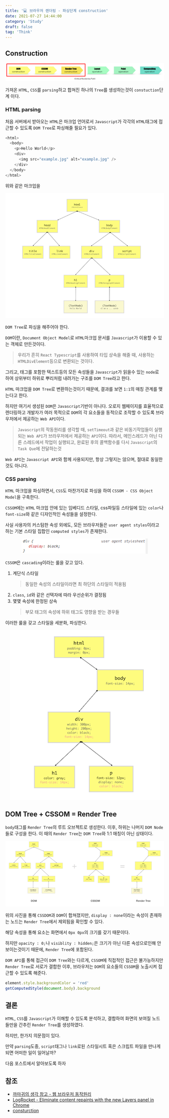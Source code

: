 ```yaml
---
title: '💻 브라우저 렌더링 - 파싱단계 construction'
date: 2021-07-27 14:44:00
category: 'Study'
draft: false
tag: 'Think'
---
```


## Construction

<div style="margin : 0 auto; text-align : center">
  <img src="/img/2021/07/27/construction1.PNG" alt="1">
</div>

가져온 `HTML`, `CSS`를 `parsing`하고 합쳐진 하나의 `Tree`를 생성하는것이 `constuction`단계 이다.

### HTML parsing

처음 서버에서 받아오는 `HTML`은 마크업 언어로서 `Javascript`가 각각의 `HTML`태그에 접근할 수 있도록 `DOM Tree`로 파싱해줄 필요가 있다.

```js
<html>
  <body>
    <p>Hello World</p>
    <div>
      <img src="example.jpg" alt="example.jpg" />
    </div>
  </body>
</html>
```

위와 같은 마크업을

<div style="margin : 0 auto; text-align : center">
  <img src="/img/2021/07/27/construction2.PNG" alt="2">
</div>

`DOM Tree`로 파싱을 해주어야 한다.

`DOM`이란, `Document Object Model`로 `HTML`마크업 문서를 `Javascript`가 이용할 수 있는 객체로 만든것이다.

> 우리가 흔히 `React Typescript`를 사용하여 타입 상속을 해줄 때, 사용하는 `HTMLDivElement`등으로 변환되는 것이다.

그리고, 태그를 포함한 텍스트등의 모든 속성들을 `Javascript`가 읽을수 있는 `node`로 하여 상위부터 하위로 뿌리처럼 내려가는 구조를 `DOM Tree`라고 한다.

`HTML` 마크업을 `DOM Tree`로 변환하는것이기 때문에, 결과를 보면 `1:1`의 매칭 관계를 맺는다고 한다.

하지만 여기서 생성된 `DOM`은 `Javascript`기반이 아니다. 오로지 웹페이지를 효율적으로 렌더링하고 개발자가 여러 목적으로 `DOM`의 각 요소들을 동적으로 조작할 수 있도록 브라우저에서 제공하는 `Web API`이다.

> `Javascript`의 작동원리를 생각할 때, `setTimeout`과 같은 비동기작업들이 실행되는 `Web API`가 브라우저에서 제공하는 `API`이다. 따라서, 메인스레드가 아닌 다른 스레드에서 작업이 실행되고, 완료된 후의 콜백함수를 다시 `Javascript`의 `Task Que`에 전달하는것

`Web API`는 `Javascript API`와 함께 사용되지만, 항상 그렇지는 않으며, 절대로 동일한것도 아니다.

### CSS parsing

`HTML` 마크업을 파싱하면서, `CSS`도 마찬가지로 파싱을 하여 `CSSOM - CSS Object Model`을 구축한다.

`CSSOM`에는 `HTML` 마크업 안에 있는 임베디드 스타일, css파일등 스타일에 있는 `color`나 `font-size`와 같은 디자인적인 속성들을 설정한다.

사실 사용자의 커스텀한 속성 외에도, 모든 브라우저들은 `user agent styles`이라고 하는 기본 스타일 집합인 `computed styles`가 존재한다.

<div style="margin : 0 auto; text-align : center">
  <img src="/img/2021/07/27/construction3.PNG" alt="3">
</div>

`CSSOM`은 `cascading`이라는 룰을 갖고 있다.

1. 계단식 스타일
   > 동일한 속성의 스타일이라면 최 하단의 스타일이 적용됨
2. `class`, `id`와 같은 선택자에 따라 우선순위가 결정됨
3. 몇몇 속성에 한정된 상속
   > 부모 태그의 속성에 하위 태그도 영향을 받는 경우들

이러한 룰을 갖고 스타일을 세분화, 파싱한다.

<div style="margin : 0 auto; text-align : center">
  <img src="/img/2021/07/27/construction4.PNG" alt="4">
</div>

## DOM Tree + CSSOM = Render Tree

`body`태그를 `Render Tree`의 루트 오브젝트로 생성한다. 이후, 하위는 나머지 `DOM Node`들로 구성을 한다. 이 때의 `Render Tree`는 `DOM Tree`와 1:1 매칭이 아닌 상태이다.

<div style="margin : 0 auto; text-align : center">
  <img src="/img/2021/07/27/construction5.PNG" alt="5">
</div>

위의 사진을 통해 `CSSDOM`과 `DOM`이 합쳐졌지만, `display : none`이라는 속성이 존재하는 노드는 `Render Tree`에서 제외됨을 확인할 수 있다.

해당 속성을 통해 요소는 화면에서 `0px 0px`의 크기를 갖기 때문이다.

하지만 `opacity : 0;`나 `visiblity : hidden;`은 크기가 아닌 다른 속성으로인해 안보이는것이기 때문에, `Render Tree`에 포함된다.

`DOM API`를 통해 접근이 `DOM Tree`와는 다르게, `CSSOM`에 직접적인 접근은 불가능하지만 `Render Tree`로 서로가 결합한 이후, 브라우저는 `DOM`의 요소들의 `CSSOM`을 노출시켜 접근할 수 있도록 해준다.

```js
element.style.backgroundColor = 'red'
getComputedStyle(document.body).background
```

## 결론

`HTML`, `CSS`를 `Javascript`가 이해할 수 있도록 분석하고, 결합하여 화면의 보여질 노드들만을 간추린 `Render Tree`를 생성하였다.

하지만, 한가지 의문점이 있다.

만약 `parsing`도중, `script`태그나 `link`로된 스타일시트 혹은 스크립트 파일을 만나게되면 어떠한 일이 일어날까?

다음 포스트에서 알아보도록 하자

## 참조

- [까마귀의 생각 창고 - 웹 브라우저 동작원리](https://development-crow.tistory.com/5)
- [LogRocket - Eliminate content repaints with the new Layers panel in Chrome](https://blog.logrocket.com/eliminate-content-repaints-with-the-new-layers-panel-in-chrome-e2c306d4d752/)
- [consturction](https://sangcho.tistory.com/entry/browser-rendering-construction)
